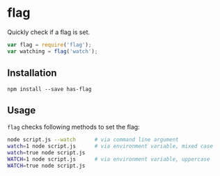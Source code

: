 # flag

Quickly check if a flag is set.
```js
var flag = require('flag');
var watching = flag('watch');
```
## Installation
```
npm install --save has-flag
```

## Usage

`flag` checks following methods to set the flag:
```sh
node script.js --watch      # via command line argument
watch=1 node script.js      # via environment variable, mixed case
watch=true node script.js
WATCH=1 node script.js      # via environment variable, uppercase
WATCH=true node script.js
```
